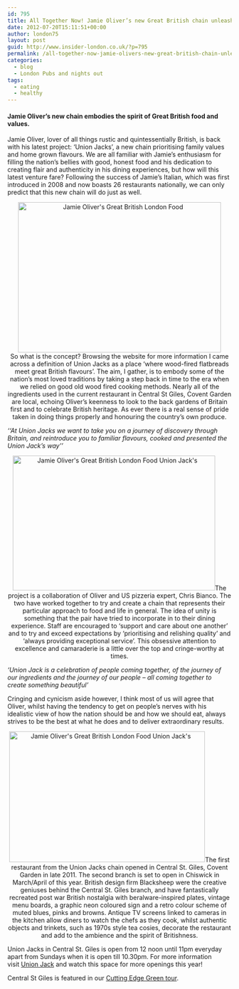 ```yaml
---
id: 795
title: All Together Now! Jamie Oliver’s new Great British chain unleashed.
date: 2012-07-20T15:11:51+00:00
author: london75
layout: post
guid: http://www.insider-london.co.uk/?p=795
permalink: /all-together-now-jamie-olivers-new-great-british-chain-unleashed/
categories:
  - blog
  - London Pubs and nights out
tags:
  - eating
  - healthy
---
```

#### **Jamie Oliver’s new chain embodies the spirit of Great British food and values.**

<div>
  <p>
    Jamie Oliver, lover of all things rustic and quintessentially British, is back with his latest project: ‘Union Jacks’, a new chain prioritising family values and home grown flavours. We are all familiar with Jamie’s enthusiasm for filling the nation’s bellies with good, honest food and his dedication to creating flair and authenticity in his dining experiences, but how will this latest venture fare? Following the success of Jamie’s Italian, which was first introduced in 2008 and now boasts 26 restaurants nationally, we can only predict that this new chain will do just as well.
  </p>
  
  <p style="text-align: center">
    <img class="aligncenter" src="http://2.bp.blogspot.com/-aaYtLb7IIHo/TyYJISn9KfI/AAAAAAAAJns/UG2stlaabeg/s1600/Union-Jacks-by-Blacksheep-for-Jamie-Oliver_8.jpg?__SQUARESPACE_CACHEVERSION=1329666538091" alt="Jamie Oliver's Great British London Food " width="456" height="338" /><br /> So what is the concept? Browsing the website for more information I came across a definition of Union Jacks as a place ‘where wood-fired flatbreads meet great British flavours’. The aim, I gather, is to embody some of the nation’s most loved traditions by taking a step back in time to the era when we relied on good old wood fired cooking methods. Nearly all of the ingredients used in the current restaurant in Central St Giles, Covent Garden are local, echoing Oliver’s keenness to look to the back gardens of Britain first and to celebrate British heritage. As ever there is a real sense of pride taken in doing things properly and honouring the country’s own produce.
  </p>
  
  <p>
    <em>‘‘At Union Jacks we want to take you on a journey of discovery through Britain, and reintroduce you to familiar flavours, cooked and presented the Union Jack’s way’’</em>
  </p>
  
  <p style="text-align: center">
    <img class="aligncenter" src="http://insidertrends.squarespace.com/storage/UnionJacks_Mezzanine_01-1.jpg?__SQUARESPACE_CACHEVERSION=1329666832867" alt="Jamie Oliver's Great British London Food Union Jack's " width="455" height="303" />The project is a collaboration of Oliver and US pizzeria expert, Chris Bianco. The two have worked together to try and create a chain that represents their particular approach to food and life in general. The idea of unity is something that the pair have tried to incorporate in to their dining experience. Staff are encouraged to ‘support and care about one another’ and to try and exceed expectations by ‘prioritising and relishing quality’ and ‘always providing exceptional service’. This obsessive attention to excellence and camaraderie is a little over the top and cringe-worthy at times.
  </p>
  
  <p>
    <em>‘Union Jack is a celebration of people coming together, of the journey of our ingredients and the journey of our people – all coming together to create something beautiful’</em>
  </p>
  
  <p>
    Cringing and cynicism aside however, I think most of us will agree that Oliver, whilst having the tendency to get on people’s nerves with his idealistic view of how the nation should be and how we should eat, always strives to be the best at what he does and to deliver extraordinary results.
  </p>
  
  <p style="text-align: center">
    <img class="aligncenter" src="http://greatadaptations.org/wp-content/uploads/2012/02/Union-Jacks-Pizza-Jamie-Oliver-1.jpg?__SQUARESPACE_CACHEVERSION=1329667043301" alt="Jamie Oliver's Great British London Food Union Jack's " width="440" height="294" />The first restaurant from the Union Jacks chain opened in Central St. Giles, Covent Garden in late 2011. The second branch is set to open in Chiswick in March/April of this year. British design firm Blacksheep were the creative geniuses behind the Central St. Giles branch, and have fantastically recreated post war British nostalgia with beralware-inspired plates, vintage menu boards, a graphic neon coloured sign and a retro colour scheme of muted blues, pinks and browns. Antique TV screens linked to cameras in the kitchen allow diners to watch the chefs as they cook, whilst authentic objects and trinkets, such as 1970s style tea cosies, decorate the restaurant and add to the ambience and the spirit of Britishness.
  </p>
  
  <p>
    Union Jacks in Central St. Giles is open from 12 noon until 11pm everyday apart from Sundays when it is open till 10.30pm. For more information visit <a href="http://www.unionjacksrestaurants.com/">Union Jack</a> and watch this space for more openings this year!
  </p>
  
  <p>
    Central St Giles is featured in our <a href="http://www.insider-worldwide.com/eco_green_london_tours/">Cutting Edge Green tour</a>.
  </p>
</div>